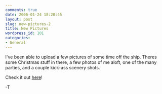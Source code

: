 ```yaml
---
comments: true
date: 2006-01-24 18:20:45
layout: post
slug: new-pictures-2
title: New Pictures
wordpress_id: 101
categories:
- General
---
```


I've been able to upload a few pictures of some time off the ship. Theres some Christmas stuff in there, a few photos of me aloft, one of the many parties, and a couple kick-ass scenery shots.

Check it out [here](http://www.isystech.net/gallery/main.php?g2_view=core.ShowItem&g2_itemId=3368)!

-T
